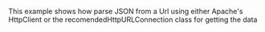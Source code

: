 This example shows how parse JSON from a Url
using either Apache's HttpClient or the recomendedHttpURLConnection class for getting the data

